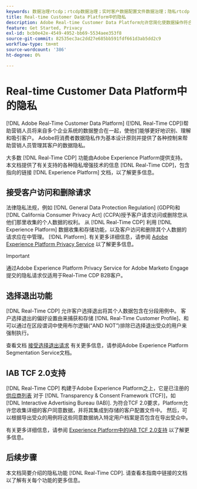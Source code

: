 ```yaml
---
keywords: 数据治理rtcdp；rtcdp数据治理；实时客户数据配置文件数据治理；隐私rtcdp；rtcdp隐私
title: Real-time Customer Data Platform中的隐私
description: Adobe Real-time Customer Data Platform允许您简化使数据操作符合隐私法规的过程。
feature: Get Started, Privacy
exl-id: bcb0e42e-4549-4952-bb69-5534aee353f8
source-git-commit: 82535ec3ac2dd27e685bb591fdf661d3ab5dd2c9
workflow-type: tm+mt
source-wordcount: '386'
ht-degree: 0%

---
```


# Real-time Customer Data Platform中的隐私

[!DNL Adobe Real-Time Customer Data Platform] ([!DNL Real-Time CDP])帮助营销人员将来自多个企业系统的数据整合在一起，使他们能够更好地识别、理解和吸引客户。 Adobe将消费者数据隐私作为基本设计原则并提供了各种控制来帮助营销人员管理其客户的数据隐私。

大多数 [!DNL Real-Time CDP] 功能由Adobe Experience Platform提供支持。 本文档提供了有关支持的各种隐私增强技术的信息 [!DNL Real-Time CDP]，包含指向的链接 [!DNL Experience Platform] 文档，以了解更多信息。

## 接受客户访问和删除请求

法律隐私法规，例如 [!DNL General Data Protection Regulation] (GDPR)和 [!DNL California Consumer Privacy Act] (CCPA)授予客户请求访问或删除您从他们那里收集的个人数据的权利。 从 [!DNL Real-Time CDP] 利用 [!DNL Experience Platform] 数据收集和存储功能，以及客户访问和删除其个人数据的请求应在中管理。 [!DNL Platform]. 有关更多详细信息，请参阅 [Adobe Experience Platform Privacy Service](../../privacy-service/home.md) 以了解更多信息。

>[!IMPORTANT]
>
> 通过Adobe Experience Platform Privacy Service for Adobe Marketo Engage提交的隐私请求仅适用于Real-Time CDP B2B客户。

## 选择退出功能

[!DNL Real-Time CDP] 允许客户选择退出将其个人数据包含在分段用例中。 客户选择退出的偏好设置由来捕获和存储 [!DNL Real-Time Customer Profile]、和可以通过在区段谓词中使用布尔逻辑(“AND NOT”)排除已选择退出受众的用户来强制执行。

查看文档 [接受选择退出请求](../../segmentation/consents.md) 有关更多信息，请参阅Adobe Experience Platform Segmentation Service文档。

## IAB TCF 2.0支持

[!DNL Real-Time CDP] 构建于Adobe Experience Platform之上，它是已注册的 [供应商列表](https://iabeurope.eu/vendor-list-tcf/) 对于 [!DNL Transparency & Consent Framework (TCF)]，如 [!DNL Interactive Advertising Bureau (IAB)]. 为符合TCF 2.0要求，Platform允许您收集详细的客户同意数据，并将其集成到存储的客户配置文件中。 然后，可以根据导出受众的用例将这些同意数据纳入特定用户档案是否包含在导出受众中。

有关更多详细信息，请参阅 [Experience Platform中的IAB TCF 2.0支持](../../landing/governance-privacy-security/consent/iab/overview.md) 以了解更多信息。

## 后续步骤

本文档简要介绍的隐私功能 [!DNL Real-Time CDP]. 请查看本指南中链接的文档以了解有关每个功能的更多信息。
